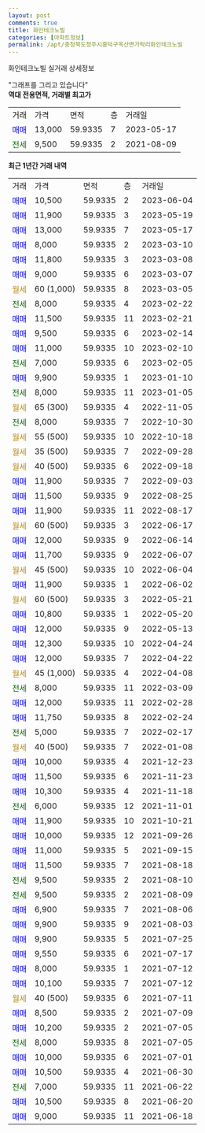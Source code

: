 ```yaml
---
layout: post
comments: true
title: 화인테크노빌
categories: [아파트정보]
permalink: /apt/충청북도청주시흥덕구옥산면가락리화인테크노빌
---
```


화인테크노빌 실거래 상세정보

<script type="text/javascript">
  google.charts.load('current', {'packages':['line', 'corechart']});
  google.charts.setOnLoadCallback(drawChart);

  function drawChart() {
    var data = new google.visualization.DataTable();
    data.addColumn('date', '거래일');
    data.addColumn('number', "매매");
    data.addColumn('number', "전세");
    data.addColumn('number', "전매");

    data.addRows([[new Date(Date.parse("2023-06-04")), 10500, null, null], [new Date(Date.parse("2023-05-19")), 11900, null, null], [new Date(Date.parse("2023-05-17")), 13000, null, null], [new Date(Date.parse("2023-03-10")), 8000, null, null], [new Date(Date.parse("2023-03-08")), 11800, null, null], [new Date(Date.parse("2023-03-07")), 9000, null, null], [new Date(Date.parse("2023-03-05")), null, null, null], [new Date(Date.parse("2023-02-22")), null, 8000, null], [new Date(Date.parse("2023-02-21")), 11500, null, null], [new Date(Date.parse("2023-02-14")), 9500, null, null], [new Date(Date.parse("2023-02-10")), 11000, null, null], [new Date(Date.parse("2023-02-05")), null, 7000, null], [new Date(Date.parse("2023-01-10")), 9900, null, null], [new Date(Date.parse("2023-01-05")), null, 8000, null], [new Date(Date.parse("2022-11-05")), null, null, null], [new Date(Date.parse("2022-10-30")), null, 8000, null], [new Date(Date.parse("2022-10-18")), null, null, null], [new Date(Date.parse("2022-09-28")), null, null, null], [new Date(Date.parse("2022-09-18")), null, null, null], [new Date(Date.parse("2022-09-03")), 11900, null, null], [new Date(Date.parse("2022-08-25")), 11500, null, null], [new Date(Date.parse("2022-08-17")), 11900, null, null], [new Date(Date.parse("2022-06-17")), null, null, null], [new Date(Date.parse("2022-06-14")), 12000, null, null], [new Date(Date.parse("2022-06-07")), 11700, null, null], [new Date(Date.parse("2022-06-04")), null, null, null], [new Date(Date.parse("2022-06-02")), 11900, null, null], [new Date(Date.parse("2022-05-21")), null, null, null], [new Date(Date.parse("2022-05-20")), 10800, null, null], [new Date(Date.parse("2022-05-13")), 12000, null, null], [new Date(Date.parse("2022-04-24")), 12300, null, null], [new Date(Date.parse("2022-04-22")), 12000, null, null], [new Date(Date.parse("2022-04-08")), null, null, null], [new Date(Date.parse("2022-03-09")), null, 8000, null], [new Date(Date.parse("2022-02-28")), 12000, null, null], [new Date(Date.parse("2022-02-24")), 11750, null, null], [new Date(Date.parse("2022-02-17")), null, 5000, null], [new Date(Date.parse("2022-01-08")), null, null, null], [new Date(Date.parse("2021-12-23")), 10000, null, null], [new Date(Date.parse("2021-11-23")), 11500, null, null], [new Date(Date.parse("2021-11-18")), 10300, null, null], [new Date(Date.parse("2021-11-01")), null, 6000, null], [new Date(Date.parse("2021-10-21")), 11900, null, null], [new Date(Date.parse("2021-09-26")), 10000, null, null], [new Date(Date.parse("2021-09-15")), 11000, null, null], [new Date(Date.parse("2021-08-18")), 11500, null, null], [new Date(Date.parse("2021-08-10")), null, 9500, null], [new Date(Date.parse("2021-08-09")), null, 9500, null], [new Date(Date.parse("2021-08-06")), 6900, null, null], [new Date(Date.parse("2021-08-03")), 9900, null, null], [new Date(Date.parse("2021-07-25")), 9900, null, null], [new Date(Date.parse("2021-07-17")), 9550, null, null], [new Date(Date.parse("2021-07-12")), 8000, null, null], [new Date(Date.parse("2021-07-12")), 10100, null, null], [new Date(Date.parse("2021-07-11")), null, null, null], [new Date(Date.parse("2021-07-09")), 8500, null, null], [new Date(Date.parse("2021-07-05")), 10200, null, null], [new Date(Date.parse("2021-07-05")), null, 8000, null], [new Date(Date.parse("2021-07-01")), 10000, null, null], [new Date(Date.parse("2021-06-30")), 10500, null, null], [new Date(Date.parse("2021-06-22")), null, 7000, null], [new Date(Date.parse("2021-06-20")), 10500, null, null], [new Date(Date.parse("2021-06-18")), 9000, null, null]]);

    var options = {
      hAxis: {
        format: 'yyyy/MM/dd'
      },    
      lineWidth: 0,
      pointsVisible: true,    
      title: '최근 1년간 유형별 실거래가 분포',
      legend: { position: 'bottom' }
    };

    var formatter = new google.visualization.NumberFormat({pattern:'###,###'} );
    formatter.format(data, 1);
    formatter.format(data, 2);
    
    setTimeout(function() {
        var chart = new google.visualization.LineChart(document.getElementById('columnchart_material'));
        chart.draw(data, (options));
        document.getElementById('loading').style.display = 'none';
    }, 200);
  }
</script>


<div id="loading" style="z-index:20; display: block; margin-left: 0px">"그래프를 그리고 있습니다"</div>
<div id="columnchart_material" style="width: 95%; margin-left: 0px; display: block"></div>
<!-- contents start -->
<b>역대 전용면적, 거래별 최고가</b>
<table class="sortable">
    <tr>
      <td>거래</td>
      <td>가격</td>
      <td>면적</td>
      <td>층</td>
      <td>거래일</td>
    </tr>
        <tr>
          <td><a style="color: blue">매매</a></td>
          <td>13,000</td>
          <td>59.9335</td>
          <td>7</td>
          <td>2023-05-17</td>
        </tr>        
        <tr>
              <td><a style="color: darkgreen">전세</a></td>
              <td>9,500</td>
              <td>59.9335</td>
              <td>2</td>
              <td>2021-08-09</td>
            </tr>        
    
</table>

<b>최근 1년간 거래 내역</b>

<table class="sortable">
    <tr>
      <td>거래</td>
      <td>가격</td>
      <td>면적</td>
      <td>층</td>
      <td>거래일</td>
    </tr>
    <tr>
      <td><a style="color: blue">매매</a></td>
      <td>10,500</td>
      <td>59.9335</td>
      <td>2</td>
      <td>2023-06-04</td>
    </tr>          <tr>
      <td><a style="color: blue">매매</a></td>
      <td>11,900</td>
      <td>59.9335</td>
      <td>3</td>
      <td>2023-05-19</td>
    </tr>          <tr>
      <td><a style="color: blue">매매</a></td>
      <td>13,000</td>
      <td>59.9335</td>
      <td>7</td>
      <td>2023-05-17</td>
    </tr>          <tr>
      <td><a style="color: blue">매매</a></td>
      <td>8,000</td>
      <td>59.9335</td>
      <td>2</td>
      <td>2023-03-10</td>
    </tr>          <tr>
      <td><a style="color: blue">매매</a></td>
      <td>11,800</td>
      <td>59.9335</td>
      <td>3</td>
      <td>2023-03-08</td>
    </tr>          <tr>
      <td><a style="color: blue">매매</a></td>
      <td>9,000</td>
      <td>59.9335</td>
      <td>6</td>
      <td>2023-03-07</td>
    </tr>          <tr>
      <td><a style="color: darkgoldenrod">월세</a></td>
      <td>60 (1,000)</td>
      <td>59.9335</td>
      <td>8</td>
      <td>2023-03-05</td>
    </tr>          <tr>
      <td><a style="color: darkgreen">전세</a></td>
      <td>8,000</td>
      <td>59.9335</td>
      <td>4</td>
      <td>2023-02-22</td>
    </tr>          <tr>
      <td><a style="color: blue">매매</a></td>
      <td>11,500</td>
      <td>59.9335</td>
      <td>11</td>
      <td>2023-02-21</td>
    </tr>          <tr>
      <td><a style="color: blue">매매</a></td>
      <td>9,500</td>
      <td>59.9335</td>
      <td>6</td>
      <td>2023-02-14</td>
    </tr>          <tr>
      <td><a style="color: blue">매매</a></td>
      <td>11,000</td>
      <td>59.9335</td>
      <td>10</td>
      <td>2023-02-10</td>
    </tr>          <tr>
      <td><a style="color: darkgreen">전세</a></td>
      <td>7,000</td>
      <td>59.9335</td>
      <td>6</td>
      <td>2023-02-05</td>
    </tr>          <tr>
      <td><a style="color: blue">매매</a></td>
      <td>9,900</td>
      <td>59.9335</td>
      <td>1</td>
      <td>2023-01-10</td>
    </tr>          <tr>
      <td><a style="color: darkgreen">전세</a></td>
      <td>8,000</td>
      <td>59.9335</td>
      <td>11</td>
      <td>2023-01-05</td>
    </tr>          <tr>
      <td><a style="color: darkgoldenrod">월세</a></td>
      <td>65 (300)</td>
      <td>59.9335</td>
      <td>4</td>
      <td>2022-11-05</td>
    </tr>          <tr>
      <td><a style="color: darkgreen">전세</a></td>
      <td>8,000</td>
      <td>59.9335</td>
      <td>7</td>
      <td>2022-10-30</td>
    </tr>          <tr>
      <td><a style="color: darkgoldenrod">월세</a></td>
      <td>55 (500)</td>
      <td>59.9335</td>
      <td>10</td>
      <td>2022-10-18</td>
    </tr>          <tr>
      <td><a style="color: darkgoldenrod">월세</a></td>
      <td>35 (500)</td>
      <td>59.9335</td>
      <td>7</td>
      <td>2022-09-28</td>
    </tr>          <tr>
      <td><a style="color: darkgoldenrod">월세</a></td>
      <td>40 (500)</td>
      <td>59.9335</td>
      <td>6</td>
      <td>2022-09-18</td>
    </tr>          <tr>
      <td><a style="color: blue">매매</a></td>
      <td>11,900</td>
      <td>59.9335</td>
      <td>7</td>
      <td>2022-09-03</td>
    </tr>          <tr>
      <td><a style="color: blue">매매</a></td>
      <td>11,500</td>
      <td>59.9335</td>
      <td>9</td>
      <td>2022-08-25</td>
    </tr>          <tr>
      <td><a style="color: blue">매매</a></td>
      <td>11,900</td>
      <td>59.9335</td>
      <td>11</td>
      <td>2022-08-17</td>
    </tr>          <tr>
      <td><a style="color: darkgoldenrod">월세</a></td>
      <td>60 (500)</td>
      <td>59.9335</td>
      <td>3</td>
      <td>2022-06-17</td>
    </tr>          <tr>
      <td><a style="color: blue">매매</a></td>
      <td>12,000</td>
      <td>59.9335</td>
      <td>9</td>
      <td>2022-06-14</td>
    </tr>          <tr>
      <td><a style="color: blue">매매</a></td>
      <td>11,700</td>
      <td>59.9335</td>
      <td>9</td>
      <td>2022-06-07</td>
    </tr>          <tr>
      <td><a style="color: darkgoldenrod">월세</a></td>
      <td>45 (500)</td>
      <td>59.9335</td>
      <td>10</td>
      <td>2022-06-04</td>
    </tr>          <tr>
      <td><a style="color: blue">매매</a></td>
      <td>11,900</td>
      <td>59.9335</td>
      <td>1</td>
      <td>2022-06-02</td>
    </tr>          <tr>
      <td><a style="color: darkgoldenrod">월세</a></td>
      <td>60 (500)</td>
      <td>59.9335</td>
      <td>3</td>
      <td>2022-05-21</td>
    </tr>          <tr>
      <td><a style="color: blue">매매</a></td>
      <td>10,800</td>
      <td>59.9335</td>
      <td>1</td>
      <td>2022-05-20</td>
    </tr>          <tr>
      <td><a style="color: blue">매매</a></td>
      <td>12,000</td>
      <td>59.9335</td>
      <td>9</td>
      <td>2022-05-13</td>
    </tr>          <tr>
      <td><a style="color: blue">매매</a></td>
      <td>12,300</td>
      <td>59.9335</td>
      <td>10</td>
      <td>2022-04-24</td>
    </tr>          <tr>
      <td><a style="color: blue">매매</a></td>
      <td>12,000</td>
      <td>59.9335</td>
      <td>7</td>
      <td>2022-04-22</td>
    </tr>          <tr>
      <td><a style="color: darkgoldenrod">월세</a></td>
      <td>45 (1,000)</td>
      <td>59.9335</td>
      <td>4</td>
      <td>2022-04-08</td>
    </tr>          <tr>
      <td><a style="color: darkgreen">전세</a></td>
      <td>8,000</td>
      <td>59.9335</td>
      <td>11</td>
      <td>2022-03-09</td>
    </tr>          <tr>
      <td><a style="color: blue">매매</a></td>
      <td>12,000</td>
      <td>59.9335</td>
      <td>11</td>
      <td>2022-02-28</td>
    </tr>          <tr>
      <td><a style="color: blue">매매</a></td>
      <td>11,750</td>
      <td>59.9335</td>
      <td>8</td>
      <td>2022-02-24</td>
    </tr>          <tr>
      <td><a style="color: darkgreen">전세</a></td>
      <td>5,000</td>
      <td>59.9335</td>
      <td>7</td>
      <td>2022-02-17</td>
    </tr>          <tr>
      <td><a style="color: darkgoldenrod">월세</a></td>
      <td>40 (500)</td>
      <td>59.9335</td>
      <td>7</td>
      <td>2022-01-08</td>
    </tr>          <tr>
      <td><a style="color: blue">매매</a></td>
      <td>10,000</td>
      <td>59.9335</td>
      <td>4</td>
      <td>2021-12-23</td>
    </tr>          <tr>
      <td><a style="color: blue">매매</a></td>
      <td>11,500</td>
      <td>59.9335</td>
      <td>6</td>
      <td>2021-11-23</td>
    </tr>          <tr>
      <td><a style="color: blue">매매</a></td>
      <td>10,300</td>
      <td>59.9335</td>
      <td>4</td>
      <td>2021-11-18</td>
    </tr>          <tr>
      <td><a style="color: darkgreen">전세</a></td>
      <td>6,000</td>
      <td>59.9335</td>
      <td>12</td>
      <td>2021-11-01</td>
    </tr>          <tr>
      <td><a style="color: blue">매매</a></td>
      <td>11,900</td>
      <td>59.9335</td>
      <td>10</td>
      <td>2021-10-21</td>
    </tr>          <tr>
      <td><a style="color: blue">매매</a></td>
      <td>10,000</td>
      <td>59.9335</td>
      <td>12</td>
      <td>2021-09-26</td>
    </tr>          <tr>
      <td><a style="color: blue">매매</a></td>
      <td>11,000</td>
      <td>59.9335</td>
      <td>5</td>
      <td>2021-09-15</td>
    </tr>          <tr>
      <td><a style="color: blue">매매</a></td>
      <td>11,500</td>
      <td>59.9335</td>
      <td>7</td>
      <td>2021-08-18</td>
    </tr>          <tr>
      <td><a style="color: darkgreen">전세</a></td>
      <td>9,500</td>
      <td>59.9335</td>
      <td>2</td>
      <td>2021-08-10</td>
    </tr>          <tr>
      <td><a style="color: darkgreen">전세</a></td>
      <td>9,500</td>
      <td>59.9335</td>
      <td>2</td>
      <td>2021-08-09</td>
    </tr>          <tr>
      <td><a style="color: blue">매매</a></td>
      <td>6,900</td>
      <td>59.9335</td>
      <td>7</td>
      <td>2021-08-06</td>
    </tr>          <tr>
      <td><a style="color: blue">매매</a></td>
      <td>9,900</td>
      <td>59.9335</td>
      <td>9</td>
      <td>2021-08-03</td>
    </tr>          <tr>
      <td><a style="color: blue">매매</a></td>
      <td>9,900</td>
      <td>59.9335</td>
      <td>5</td>
      <td>2021-07-25</td>
    </tr>          <tr>
      <td><a style="color: blue">매매</a></td>
      <td>9,550</td>
      <td>59.9335</td>
      <td>6</td>
      <td>2021-07-17</td>
    </tr>          <tr>
      <td><a style="color: blue">매매</a></td>
      <td>8,000</td>
      <td>59.9335</td>
      <td>1</td>
      <td>2021-07-12</td>
    </tr>          <tr>
      <td><a style="color: blue">매매</a></td>
      <td>10,100</td>
      <td>59.9335</td>
      <td>7</td>
      <td>2021-07-12</td>
    </tr>          <tr>
      <td><a style="color: darkgoldenrod">월세</a></td>
      <td>40 (500)</td>
      <td>59.9335</td>
      <td>6</td>
      <td>2021-07-11</td>
    </tr>          <tr>
      <td><a style="color: blue">매매</a></td>
      <td>8,500</td>
      <td>59.9335</td>
      <td>2</td>
      <td>2021-07-09</td>
    </tr>          <tr>
      <td><a style="color: blue">매매</a></td>
      <td>10,200</td>
      <td>59.9335</td>
      <td>2</td>
      <td>2021-07-05</td>
    </tr>          <tr>
      <td><a style="color: darkgreen">전세</a></td>
      <td>8,000</td>
      <td>59.9335</td>
      <td>8</td>
      <td>2021-07-05</td>
    </tr>          <tr>
      <td><a style="color: blue">매매</a></td>
      <td>10,000</td>
      <td>59.9335</td>
      <td>6</td>
      <td>2021-07-01</td>
    </tr>          <tr>
      <td><a style="color: blue">매매</a></td>
      <td>10,500</td>
      <td>59.9335</td>
      <td>4</td>
      <td>2021-06-30</td>
    </tr>          <tr>
      <td><a style="color: darkgreen">전세</a></td>
      <td>7,000</td>
      <td>59.9335</td>
      <td>11</td>
      <td>2021-06-22</td>
    </tr>          <tr>
      <td><a style="color: blue">매매</a></td>
      <td>10,500</td>
      <td>59.9335</td>
      <td>8</td>
      <td>2021-06-20</td>
    </tr>          <tr>
      <td><a style="color: blue">매매</a></td>
      <td>9,000</td>
      <td>59.9335</td>
      <td>11</td>
      <td>2021-06-18</td>
    </tr>      </table>
<!-- contents end -->    

